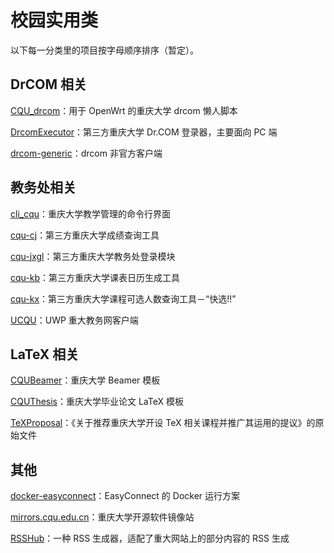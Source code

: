 # 校园实用类

以下每一分类里的项目按字母顺序排序（暂定）。

## DrCOM 相关

[CQU\_drcom](https://github.com/purefkh/CQU_drcom)：用于 OpenWrt 的重庆大学 drcom 懒人脚本

[DrcomExecutor](https://github.com/CQU-AI/DrcomExecutor)：第三方重庆大学 Dr.COM 登录器，主要面向 PC 端

[drcom-generic](https://github.com/drcoms/drcom-generic)：drcom 非官方客户端

## 教务处相关

[cli\_cqu](https://github.com/zombie110year/cli_cqu)：重庆大学教学管理的命令行界面

[cqu-cj](https://github.com/CQU-AI/cqu-cj)：第三方重庆大学成绩查询工具

[cqu-jxgl](https://github.com/CQU-AI/cqu-jxgl)：第三方重庆大学教务处登录模块

[cqu-kb](https://github.com/CQU-AI/cqu-kb)：第三方重庆大学课表日历生成工具

[cqu-kx](https://github.com/CQU-AI/cqu-kx)：第三方重庆大学课程可选人数查询工具－“快选!!”

[UCQU](https://github.com/DL444/UCQU)：UWP 重大教务网客户端

## LaTeX 相关

[CQUBeamer](https://github.com/CQUtug/CQUBeamer)：重庆大学 Beamer 模板

[CQUThesis](https://github.com/nanmu42/CQUThesis)：重庆大学毕业论文 LaTeX 模板

[TeXProposal](https://github.com/CQUtug/TeXProposal)：《关于推荐重庆大学开设 TeX 相关课程并推广其运用的提议》的原始文件

## 其他

[docker-easyconnect](https://github.com/Hagb/docker-easyconnect)：EasyConnect 的 Docker 运行方案

[mirrors.cqu.edu.cn](https://mirrors.cqu.edu.cn)：重庆大学开源软件镜像站

[RSSHub](https://github.com/DIYgod/RSSHub)：一种 RSS 生成器，适配了重大网站上的部分内容的 RSS 生成
